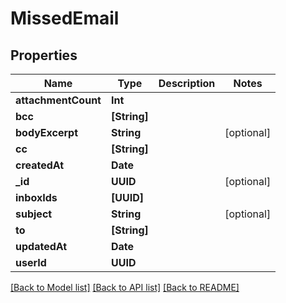 # MissedEmail

## Properties
Name | Type | Description | Notes
------------ | ------------- | ------------- | -------------
**attachmentCount** | **Int** |  | 
**bcc** | **[String]** |  | 
**bodyExcerpt** | **String** |  | [optional] 
**cc** | **[String]** |  | 
**createdAt** | **Date** |  | 
**_id** | **UUID** |  | [optional] 
**inboxIds** | **[UUID]** |  | 
**subject** | **String** |  | [optional] 
**to** | **[String]** |  | 
**updatedAt** | **Date** |  | 
**userId** | **UUID** |  | 

[[Back to Model list]](../README#documentation-for-models) [[Back to API list]](../README#documentation-for-api-endpoints) [[Back to README]](../README)


